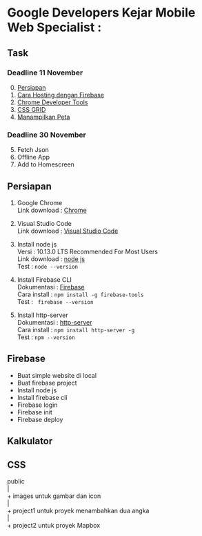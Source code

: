 # Google Developers Kejar Mobile Web Specialist :

## Task
### Deadline 11 November
0. [Persiapan](#persiapan)
1. [Cara Hosting dengan Firebase](#firebase)
2. [Chrome Developer Tools](#kalkulator)
3. [CSS GRID](#css)
4. [Manampilkan Peta](#maps) 

### Deadline 30 November
5. Fetch Json
6. Offline App
7. Add to Homescreen

## Persiapan
1. Google Chrome  
Link download   : [Chrome](https://support.google.com/chrome/answer/95346?co=GENIE.Platform%3DDesktop&hl=en)  

2. Visual Studio Code  
Link download   : [Visual Studio Code](https://code.visualstudio.com/download)  

3. Install node js  
Versi           : 10.13.0 LTS Recommended For Most Users  
Link download   : [node js](https://nodejs.org/en/)  
Test            : ``` node --version ```

4. Install Firebase CLI  
Dokumentasi     : [Firebase](https://firebase.google.com/docs/cli/?hl=id)  
Cara install    :  ``` npm install -g firebase-tools ```  
Test            : ``` firebase --version```  

5. Install http-server  
Dokumentasi     : [http-server](https://www.npmjs.com/package/http-server)   
Cara install    :   ``` npm install http-server -g ```  
Test            :   ``` npm --version ```  

## Firebase
- Buat simple website di local
- Buat firebase project
- Install node js
- Install firebase cli
- Firebase login
- Firebase init
- Firebase deploy


## Kalkulator

## CSS

public  
    |  
    + images untuk gambar dan icon  
    |  
    + project1 untuk proyek menambahkan dua angka  
    |  
    + project2 untuk proyek Mapbox  